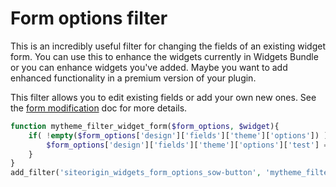 # Form options filter

This is an incredibly useful filter for changing the fields of an existing widget form. You can use this to enhance the widgets currently in Widgets Bundle or you can enhance widgets you've added. Maybe you want to add enhanced functionality in a premium version of your plugin.

This filter allows you to edit existing fields or add your own new ones. See the [form modification](../../form-building/modifying-forms.md) doc for more details.

```php
function mytheme_filter_widget_form($form_options, $widget){
    if( !empty($form_options['design']['fields']['theme']['options']) ) {
        $form_options['design']['fields']['theme']['options']['test'] = __('Test Style', 'mytheme');
    }
}
add_filter('siteorigin_widgets_form_options_sow-button', 'mytheme_filter_widget_form', 10, 2)
```